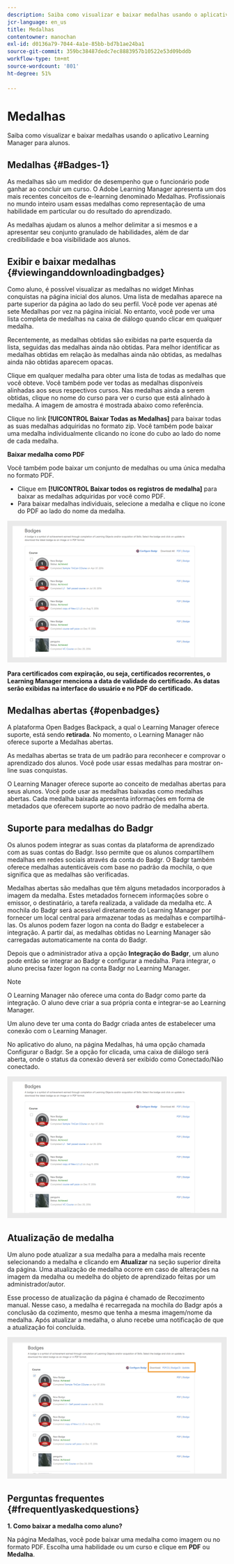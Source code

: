 ```yaml
---
description: Saiba como visualizar e baixar medalhas usando o aplicativo Learning Manager para alunos.
jcr-language: en_us
title: Medalhas
contentowner: manochan
exl-id: d0136a79-7044-4a1e-85bb-bd7b1ae24ba1
source-git-commit: 359bc38487dedc7ec8883957b10522e53d09bddb
workflow-type: tm+mt
source-wordcount: '801'
ht-degree: 51%

---
```


# Medalhas

Saiba como visualizar e baixar medalhas usando o aplicativo Learning Manager para alunos.

## Medalhas {#Badges-1}

As medalhas são um medidor de desempenho que o funcionário pode ganhar ao concluir um curso. O Adobe Learning Manager apresenta um dos mais recentes conceitos de e-learning denominado Medalhas. Profissionais no mundo inteiro usam essas medalhas como representação de uma habilidade em particular ou do resultado do aprendizado.

As medalhas ajudam os alunos a melhor delimitar a si mesmos e a apresentar seu conjunto granulado de habilidades, além de dar credibilidade e boa visibilidade aos alunos.

## Exibir e baixar medalhas {#viewinganddownloadingbadges}

Como aluno, é possível visualizar as medalhas no widget Minhas conquistas na página inicial dos alunos. Uma lista de medalhas aparece na parte superior da página ao lado do seu perfil. Você pode ver apenas até sete Medalhas por vez na página inicial. No entanto, você pode ver uma lista completa de medalhas na caixa de diálogo quando clicar em qualquer medalha.

Recentemente, as medalhas obtidas são exibidas na parte esquerda da lista, seguidas das medalhas ainda não obtidas. Para melhor identificar as medalhas obtidas em relação às medalhas ainda não obtidas, as medalhas ainda não obtidas aparecem opacas.

Clique em qualquer medalha para obter uma lista de todas as medalhas que você obteve. Você também pode ver todas as medalhas disponíveis alinhadas aos seus respectivos cursos. Nas medalhas ainda a serem obtidas, clique no nome do curso para ver o curso que está alinhado à medalha. A imagem de amostra é mostrada abaixo como referência.

Clique no link **[!UICONTROL Baixar Todas as Medalhas]** para baixar todas as suas medalhas adquiridas no formato zip. Você também pode baixar uma medalha individualmente clicando no ícone do cubo ao lado do nome de cada medalha.

**Baixar medalha como PDF**

Você também pode baixar um conjunto de medalhas ou uma única medalha no formato PDF.

* Clique em **[!UICONTROL Baixar todos os registros de medalha]** para baixar as medalhas adquiridas por você como PDF.
* Para baixar medalhas individuais, selecione a medalha e clique no ícone do PDF ao lado do nome da medalha.

![](assets/badges.png)

**Para certificados com expiração, ou seja, certificados recorrentes, o Learning Manager menciona a data de validade do certificado. As datas serão exibidas na interface do usuário e no PDF do certificado.**

## Medalhas abertas {#openbadges}

A plataforma Open Badges Backpack, a qual o Learning Manager oferece suporte, está sendo **retirada**. No momento, o Learning Manager não oferece suporte a Medalhas abertas.

As medalhas abertas se trata de um padrão para reconhecer e comprovar o aprendizado dos alunos. Você pode usar essas medalhas para mostrar on-line suas conquistas.

O Learning Manager oferece suporte ao conceito de medalhas abertas para seus alunos. Você pode usar as medalhas baixadas como medalhas abertas. Cada medalha baixada apresenta informações em forma de metadados que oferecem suporte ao novo padrão de medalha aberta.

## Suporte para medalhas do Badgr

Os alunos podem integrar as suas contas da plataforma de aprendizado com as suas contas do Badgr. Isso permite que os alunos compartilhem medalhas em redes sociais através da conta do Badgr. O Badgr também oferece medalhas autenticáveis com base no padrão da mochila, o que significa que as medalhas são verificadas.

Medalhas abertas são medalhas que têm alguns metadados incorporados à imagem da medalha. Estes metadados fornecem informações sobre o emissor, o destinatário, a tarefa realizada, a validade da medalha etc. A mochila do Badgr será acessível diretamente do Learning Manager por fornecer um local central para armazenar todas as medalhas e compartilhá-las. Os alunos podem fazer logon na conta do Badgr e estabelecer a integração. A partir daí, as medalhas obtidas no Learning Manager são carregadas automaticamente na conta do Badgr.

Depois que o administrador ativa a opção **Integração do Badgr**, um aluno pode então se integrar ao Badgr e configurar a medalha. Para integrar, o aluno precisa fazer logon na conta Badgr no Learning Manager.

>[!NOTE]
>
>O Learning Manager não oferece uma conta do Badgr como parte da integração. O aluno deve criar a sua própria conta e integrar-se ao Learning Manager.

Um aluno deve ter uma conta do Badgr criada antes de estabelecer uma conexão com o Learning Manager.

No aplicativo do aluno, na página Medalhas, há uma opção chamada Configurar o Badgr. Se a opção for clicada, uma caixa de diálogo será aberta, onde o status da conexão deverá ser exibido como Conectado/Não conectado.

![](assets/badges.png)

## Atualização de medalha

Um aluno pode atualizar a sua medalha para a medalha mais recente selecionando a medalha e clicando em **Atualizar** na seção superior direita da página. Uma atualização de medalha ocorre em caso de alterações na imagem da medalha ou medelha do objeto de aprendizado feitas por um administrador/autor.

Esse processo de atualização da página é chamado de Recozimento manual. Nesse caso, a medalha é recarregada na mochila do Badgr após a conclusão da cozimento, mesmo que tenha a mesma imagem/nome da medalha. Após atualizar a medalha, o aluno recebe uma notificação de que a atualização foi concluída.

![](assets/badge-update.png)

## Perguntas frequentes {#frequentlyaskedquestions}

**1. Como baixar a medalha como aluno?**

Na página Medalhas, você pode baixar uma medalha como imagem ou no formato PDF. Escolha uma habilidade ou um curso e clique em **PDF** ou **Medalha**.
